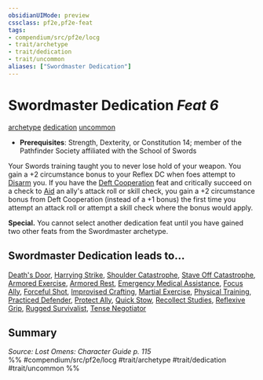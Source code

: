 ```yaml
---
obsidianUIMode: preview
cssclass: pf2e,pf2e-feat
tags:
- compendium/src/pf2e/locg
- trait/archetype
- trait/dedication
- trait/uncommon
aliases: ["Swordmaster Dedication"]
---
```

# Swordmaster Dedication  *Feat 6*  
[archetype](/rules/traits/archetype.md)  [dedication](/rules/traits/dedication.md)  [uncommon](/rules/traits/uncommon.md)  

- **Prerequisites**: Strength, Dexterity, or Constitution 14; member of the Pathfinder Society affiliated with the School of Swords

Your Swords training taught you to never lose hold of your weapon. You gain a +2 circumstance bonus to your Reflex DC when foes attempt to [Disarm](/rules/actions/disarm.md) you. If you have the [Deft Cooperation](/compendium/feats/deft-cooperation-lowg.md) feat and critically succeed on a check to [Aid](/rules/actions/aid.md) an ally's attack roll or skill check, you gain a +2 circumstance bonus from Deft Cooperation (instead of a +1 bonus) the first time you attempt an attack roll or attempt a skill check where the bonus would apply.

**Special.** You cannot select another dedication feat until you have gained two other feats from the Swordmaster archetype.

## Swordmaster Dedication leads to...

[Death's Door](/compendium/feats/deaths-door-locg.md), [Harrying Strike](/compendium/feats/harrying-strike-locg.md), [Shoulder Catastrophe](/compendium/feats/shoulder-catastrophe-locg.md), [Stave Off Catastrophe](/compendium/feats/stave-off-catastrophe-lopsg.md), [Armored Exercise](/compendium/feats/armored-exercise-lopsg.md), [Armored Rest](/compendium/feats/armored-rest-lopsg.md), [Emergency Medical Assistance](/compendium/feats/emergency-medical-assistance-lopsg.md), [Focus Ally](/compendium/feats/focus-ally-lopsg.md), [Forceful Shot](/compendium/feats/forceful-shot-lopsg.md), [Improvised Crafting](/compendium/feats/improvised-crafting-lopsg.md), [Martial Exercise](/compendium/feats/martial-exercise-lopsg.md), [Physical Training](/compendium/feats/physical-training-lopsg.md), [Practiced Defender](/compendium/feats/practiced-defender-lopsg.md), [Protect Ally](/compendium/feats/protect-ally-lopsg.md), [Quick Stow](/compendium/feats/quick-stow-lopsg.md), [Recollect Studies](/compendium/feats/recollect-studies-lopsg.md), [Reflexive Grip](/compendium/feats/reflexive-grip-lopsg.md), [Rugged Survivalist](/compendium/feats/rugged-survivalist-lopsg.md), [Tense Negotiator](/compendium/feats/tense-negotiator-lopsg.md)

## Summary

*Source: Lost Omens: Character Guide p. 115*  
%% #compendium/src/pf2e/locg #trait/archetype #trait/dedication #trait/uncommon %%